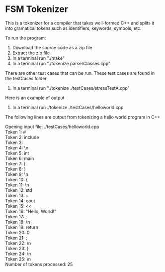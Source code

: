 # FSM Tokenizer

This is a tokenizer for a compiler that takes well-formed C++ and splits it into gramatical tokens such as
identifiers, keywords, symbols, etc.

To run the program:
1. Download the source code as a zip file
2. Extract the zip file
3. In a terminal run "./make"
4. In a terminal run "./tokenize parserClasses.cpp"

There are other test cases that can be run.  These test cases are found in the testCases folder
1. In a terminal run "./tokenize ./testCases/stressTestA.cpp"

Here is an example of output
1. In a terminal run ./tokenize ./testCases/helloworld.cpp 

The following lines are output from tokenizing a hello world program in C++

Opening input file: ./testCases/helloworld.cpp  
    Token 1: #  
    Token 2: include  
    Token 3: <iostream>  
    Token 4: \n  
    Token 5: int  
    Token 6: main  
    Token 7: (  
    Token 8: )  
    Token 9: \n  
    Token 10: {  
    Token 11: \n  
    Token 12: std  
    Token 13: ::  
    Token 14: cout  
    Token 15: <<  
    Token 16: "Hello, World!"  
    Token 17: ;  
    Token 18: \n  
    Token 19: return  
    Token 20: 0  
    Token 21: ;  
    Token 22: \n  
    Token 23: }  
    Token 24: \n  
    Token 25: \n  
    Number of tokens processed: 25  


